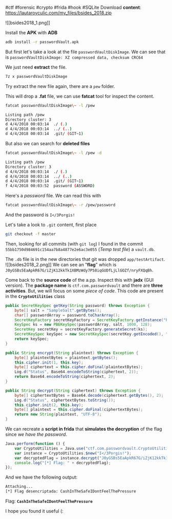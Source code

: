 #ctf #forensic #crypto #frida #hook #SQLite 
Download **content**: https://lautarovculic.com/my_files/bsides_2018.zip

![[bsides2018_1.png]]

Install the **APK** with **ADB**
```bash
adb install -r passwordVault.apk
```

But first let's take a look at the file `passwordVaultDiskImage`.
We can see that is
`passwordVaultDiskImage: XZ compressed data, checksum CRC64`

We just need **extract** the file.
```bash
7z x passwordVaultDiskImage
```
Try extract the new file again, there are a `pew` folder.

This will drop a **.fat** file, we can use **fatcat** tool for inspect the content.
```bash
fatcat passwordVaultDiskImage\~ -l /pew
```
```bash
Listing path /pew
Directory cluster: 3
d 4/4/2018 00:03:14  ./ (.)                                             c=3
d 4/4/2018 00:03:14  ../ (..)                                           c=0
d 4/4/2018 00:03:14  .git/ (GIT~1)                                      c=4
```

But also we can search for **deleted files**
```bash
fatcat passwordVaultDiskImage\~ -l /pew -d
```
```bash
Listing path /pew
Directory cluster: 3
d 4/4/2018 00:03:14  ./ (.)                                             c=3
d 4/4/2018 00:03:14  ../ (..)                                           c=0
d 4/4/2018 00:03:14  .git/ (GIT~1)                                      c=4
f 4/4/2018 00:03:52  password (ASSWORD)                                 c=445 s=12 (12B) d
```

Here's a *password* file.
We can read this with
```bash
fatcat passwordVaultDiskImage\~ -r /pew/password
```
And the password is `I</3Porgis!`

Let's take a look to `.git` content, first place
```bash
git checkout -f master
```
Then, looking for all commits (with `git log`) I found in the commit `55bb1750d984691c154aa7b8a4877e2e6ac3e055` (*Temp test file*) a `vault.db`.

The `.db` file is in the new directories that git was dropped `app/testArtifact`.
![[bsides2018_2.png]]
We can see an "**flag**" which is `J0yGSBs5EaApkR67G/iZjK12kkTk1XBMzWdy7P58iqGUDfLjLlGOZf/nryFXQqBh`.

Come back to the **source code** of the a.pp. Inspect this with **jadx** (GUI version).
The **package name** is `ctf.com.passwordvault` and there are **three activities**. But, we will focus on some *piece of code*.
This code are present in the **`CryptoUtilities`** class
```java
public SecretKeySpec getKey(String password) throws Exception {
    byte[] salt = "SampleSalt".getBytes();
    char[] passwordArray = password.toCharArray();
    SecretKeyFactory secretKeyFactory = SecretKeyFactory.getInstance("PBKDF2WithHmacSHA1");
    KeySpec ks = new PBEKeySpec(passwordArray, salt, 1000, 128);
    SecretKey secretKey = secretKeyFactory.generateSecret(ks);
    SecretKeySpec keySpec = new SecretKeySpec(secretKey.getEncoded(), "AES");
    return keySpec;
}

public String encrypt(String plaintext) throws Exception {
    byte[] plaintextBytes = plaintext.getBytes();
    this.cipher.init(1, this.key);
    byte[] ciphertext = this.cipher.doFinal(plaintextBytes);
    Log.d("Status", Base64.encodeToString(ciphertext, 2));
    return Base64.encodeToString(ciphertext, 2);
}

public String decrypt(String ciphertext) throws Exception {
    byte[] ciphertextBytes = Base64.decode(ciphertext.getBytes(), 2);
    Log.d("Status", ciphertextBytes.toString());
    this.cipher.init(2, this.key);
    byte[] plaintext = this.cipher.doFinal(ciphertextBytes);
    return new String(plaintext, "UTF-8");
}
```

We can recreate a **script in frida** that **simulates the decryption** of the flag since *we have the password*.
```javascript
Java.perform(function () {
    var CryptoUtilities = Java.use("ctf.com.passwordvault.CryptoUtilities");
    var instance = CryptoUtilities.$new("I</3Porgis!");
    var decryptedFlag = instance.decrypt("J0yGSBs5EaApkR67G/iZjK12kkTk1XBMzWdy7P58iqGUDfLjLlGOZf/nryFXQqBh");
    console.log("[*] Flag: " + decryptedFlag);
});
```

And we have the following output:
```bash
Attaching...
[*] Flag desencriptada: CashInTheSafeIDontFeelThePressure
```

Flag: **`CashInTheSafeIDontFeelThePressure`**

I hope you found it useful (: